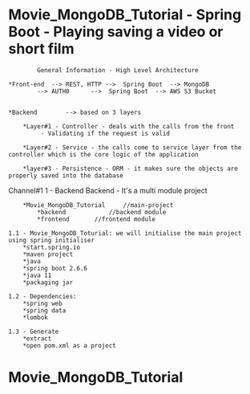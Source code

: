 # Movie_MongoDB_Tutorial - Spring Boot - Playing saving a video or short film


			General Information - High Level Architecture

	*Front-end	-->	REST, HTTP -->	Spring Boot  --> MongoDB
			-->	AUTH0	   -->	Spring Boot  --> AWS S3 Bucket


	*Backend		--> based on 3 layers

		*Layer#1 - Controller - deals with the calls from the front
			 - Validating if the request is valid

		*Layer#2 - Service - the calls come to service layer from the controller which is the core logic of the application

		*layer#3 - Persistence - ORM - it makes sure the objects are properly saved into the database


Channel#1
1 - Backend
	Backend - It's a multi module project

		*Movie_MongoDB_Tutorial		//main-project 
			*backend			//backend module
			*frontend		//frontend module

	1.1 - Movie_MongoDB_Toturial: we will initialise the main project using spring initialiser
		*start.spring.io
		*maven project
		*java
		*spring boot 2.6.6
		*java 11
		*packaging jar

	1.2 - Dependencies: 
		*spring web
		*spring data
		*lombok

	1.3 - Generate
		*extract
		*open pom.xml as a project


# Movie_MongoDB_Tutorial
